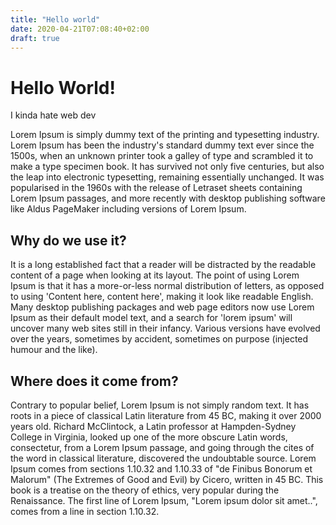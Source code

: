 ```yaml
---
title: "Hello world"
date: 2020-04-21T07:08:40+02:00
draft: true
---
```

# Hello World!

I kinda hate web dev



Lorem Ipsum is simply dummy text of the printing and typesetting
industry. Lorem Ipsum has been the industry's standard dummy text
ever since the 1500s, when an unknown printer took a galley of type
and scrambled it to make a type specimen book. It has survived not only
five centuries, but also the leap into electronic typesetting, remaining
essentially unchanged. It was popularised in the 1960s with the release
of Letraset sheets containing Lorem Ipsum passages, and more recently
with desktop publishing software like Aldus PageMaker including versions
of Lorem Ipsum.

## Why do we use it?

It is a long established fact that a reader will be distracted by the
readable content of a page when looking at its layout. The point of
using Lorem Ipsum is that it has a more-or-less normal distribution of
letters, as opposed to using 'Content here, content here', making it
look like readable English. Many desktop publishing packages and web page
editors now use Lorem Ipsum as their default model text, and a search for
'lorem ipsum' will uncover many web sites still in their infancy. Various
versions have evolved over the years, sometimes by accident, sometimes
on purpose (injected humour and the like).

## Where does it come from?

Contrary to popular belief, Lorem Ipsum is not simply random text. It has
roots in a piece of classical Latin literature from 45 BC, making it over
2000 years old. Richard McClintock, a Latin professor at Hampden-Sydney
College in Virginia, looked up one of the more obscure Latin words,
consectetur, from a Lorem Ipsum passage, and going through the cites of
the word in classical literature, discovered the undoubtable source. Lorem
Ipsum comes from sections 1.10.32 and 1.10.33 of "de Finibus Bonorum
et Malorum" (The Extremes of Good and Evil) by Cicero, written in 45
BC. This book is a treatise on the theory of ethics, very popular during
the Renaissance. The first line of Lorem Ipsum, "Lorem ipsum dolor sit
amet..", comes from a line in section 1.10.32.
